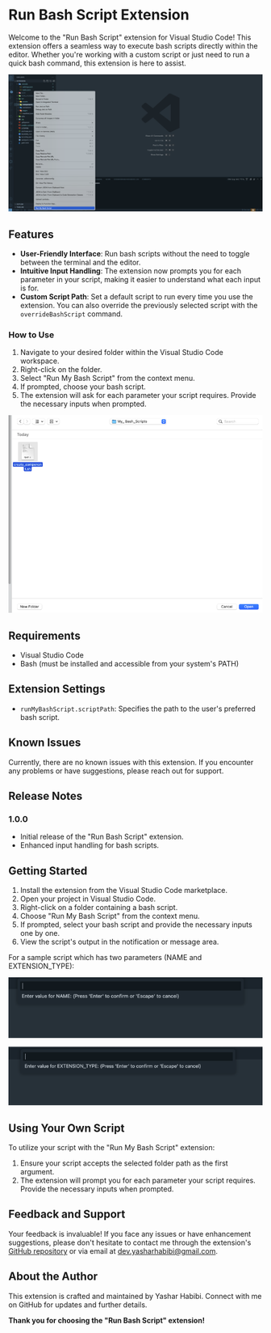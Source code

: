 # Run Bash Script Extension

Welcome to the "Run Bash Script" extension for Visual Studio Code! This extension offers a seamless way to execute bash scripts directly within the editor. Whether you're working with a custom script or just need to run a quick bash command, this extension is here to assist.

![Right click on any folder to run the bash script](https://raw.githubusercontent.com/habibi4webdesign/run-my-bash-script-vscode-extension/main/images/Screenshot1.png)

## Features

- **User-Friendly Interface**: Run bash scripts without the need to toggle between the terminal and the editor.
- **Intuitive Input Handling**: The extension now prompts you for each parameter in your script, making it easier to understand what each input is for.
- **Custom Script Path**: Set a default script to run every time you use the extension. You can also override the previously selected script with the `overrideBashScript` command.

### How to Use

1. Navigate to your desired folder within the Visual Studio Code workspace.
2. Right-click on the folder.
3. Select "Run My Bash Script" from the context menu.
4. If prompted, choose your bash script.
5. The extension will ask for each parameter your script requires. Provide the necessary inputs when prompted.

![It asks you to enter the path to the bash script](https://raw.githubusercontent.com/habibi4webdesign/run-my-bash-script-vscode-extension/main/images/Screenshot2.png)

## Requirements

- Visual Studio Code
- Bash (must be installed and accessible from your system's PATH)

## Extension Settings

- `runMyBashScript.scriptPath`: Specifies the path to the user's preferred bash script.

## Known Issues

Currently, there are no known issues with this extension. If you encounter any problems or have suggestions, please reach out for support.

## Release Notes

### 1.0.0

- Initial release of the "Run Bash Script" extension.
- Enhanced input handling for bash scripts.

## Getting Started

1. Install the extension from the Visual Studio Code marketplace.
2. Open your project in Visual Studio Code.
3. Right-click on a folder containing a bash script.
4. Choose "Run My Bash Script" from the context menu.
5. If prompted, select your bash script and provide the necessary inputs one by one.
6. View the script's output in the notification or message area.

For a sample script which has two parameters (NAME and EXTENSION_TYPE):

![Ask your script parameters one by one](https://raw.githubusercontent.com/habibi4webdesign/run-my-bash-script-vscode-extension/main/images/Screenshot3.png)

![Ask your script parameters one by one](https://raw.githubusercontent.com/habibi4webdesign/run-my-bash-script-vscode-extension/main/images/Screenshot4.png)

## Using Your Own Script

To utilize your script with the "Run My Bash Script" extension:

1. Ensure your script accepts the selected folder path as the first argument.
2. The extension will prompt you for each parameter your script requires. Provide the necessary inputs when prompted.

## Feedback and Support

Your feedback is invaluable! If you face any issues or have enhancement suggestions, please don't hesitate to contact me through the extension's [GitHub repository](https://github.com/habibi4webdesign/run-my-bash-script-vscode-extension) or via email at [dev.yasharhabibi@gmail.com](mailto:dev.yasharhabibi@gmail.com).

## About the Author

This extension is crafted and maintained by Yashar Habibi. Connect with me on GitHub for updates and further details.

**Thank you for choosing the "Run Bash Script" extension!**
